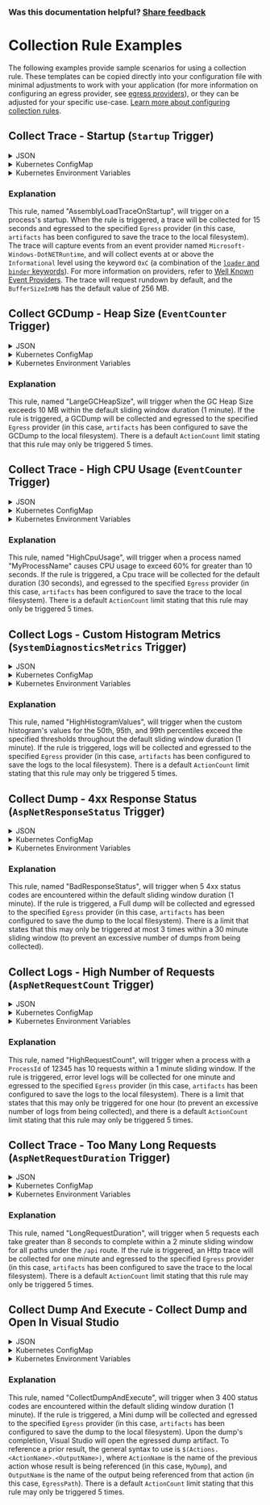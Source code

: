 
### Was this documentation helpful? [Share feedback](https://www.research.net/r/DGDQWXH?src=documentation%2Fcollectionrules%2Fcollectionruleexamples)

# Collection Rule Examples

The following examples provide sample scenarios for using a collection rule. These templates can be copied directly into your configuration file with minimal adjustments to work with your application (for more information on configuring an egress provider, see [egress providers](./../configuration.md#egress-configuration)), or they can be adjusted for your specific use-case. [Learn more about configuring collection rules](collectionrules.md).

## Collect Trace - Startup (`Startup` Trigger)

<details>
  <summary>JSON</summary>

  ```json
  {
    "AssemblyLoadTraceOnStartup": {
      "Trigger": {
        "Type": "Startup"
      },
      "Actions": [
        {
          "Type": "CollectTrace",
          "Settings": {
            "Providers": [{
                "Name": "Microsoft-Windows-DotNETRuntime",
                "EventLevel": "Informational",
                "Keywords": "0xC"
            }],
            "Duration": "00:00:15",
            "Egress": "artifacts"
          }
        }
      ]
    }
  }
  ```
</details>

<details>
  <summary>Kubernetes ConfigMap</summary>
  
  ```yaml
  CollectionRules__AssemblyLoadTraceOnStartup__Trigger__Type: "Startup"
  CollectionRules__AssemblyLoadTraceOnStartup__Actions__0__Type: "CollectTrace"
  CollectionRules__AssemblyLoadTraceOnStartup__Actions__0__Settings__Providers__0__Name: "Microsoft-Windows-DotNETRuntime"
  CollectionRules__AssemblyLoadTraceOnStartup__Actions__0__Settings__Providers__0__EventLevel: "Informational"
  CollectionRules__AssemblyLoadTraceOnStartup__Actions__0__Settings__Providers__0__Keywords: "0xC"
  CollectionRules__AssemblyLoadTraceOnStartup__Actions__0__Settings__Duration: "00:00:15"
  CollectionRules__AssemblyLoadTraceOnStartup__Actions__0__Settings__Egress: "artifacts"
  ```
</details>

<details>
  <summary>Kubernetes Environment Variables</summary>
  
  ```yaml
  - name: DotnetMonitor_CollectionRules__AssemblyLoadTraceOnStartup__Trigger__Type
    value: "Startup"
  - name: DotnetMonitor_CollectionRules__AssemblyLoadTraceOnStartup__Actions__0__Type
    value: "CollectTrace"
  - name: DotnetMonitor_CollectionRules__AssemblyLoadTraceOnStartup__Actions__0__Settings__Providers__0__Name
    value: "Microsoft-Windows-DotNETRuntime"
  - name: DotnetMonitor_CollectionRules__AssemblyLoadTraceOnStartup__Actions__0__Settings__Providers__0__EventLevel
    value: "Informational"
  - name: DotnetMonitor_CollectionRules__AssemblyLoadTraceOnStartup__Actions__0__Settings__Providers__0__Keywords
    value: "0xC"
  - name: DotnetMonitor_CollectionRules__AssemblyLoadTraceOnStartup__Actions__0__Settings__Duration
    value: "00:00:15"
  - name: DotnetMonitor_CollectionRules__AssemblyLoadTraceOnStartup__Actions__0__Settings__Egress
    value: "artifacts"
  ```
</details>

### Explanation

This rule, named "AssemblyLoadTraceOnStartup", will trigger on a process's startup. When the rule is triggered, a trace will be collected for 15 seconds and egressed to the specified `Egress` provider (in this case, `artifacts` has been configured to save the trace to the local filesystem). The trace will capture events from an event provider named `Microsoft-Windows-DotNETRuntime`, and will collect events at or above the `Informational` level using the keyword `0xC` (a combination of the [`loader` and `binder` keywords](https://learn.microsoft.com/dotnet/fundamentals/diagnostics/runtime-loader-binder-events)). For more information on providers, refer to [Well Known Event Providers](https://docs.microsoft.com/dotnet/core/diagnostics/well-known-event-providers). The trace will request rundown by default, and the `BufferSizeInMB` has the default value of 256 MB.

## Collect GCDump - Heap Size (`EventCounter` Trigger)

<details>
  <summary>JSON</summary>

  ```json
  {
    "LargeGCHeapSize": {
      "Trigger": {
        "Type": "EventCounter",
        "Settings": {
          "ProviderName": "System.Runtime",
          "CounterName": "gc-heap-size",
          "GreaterThan": 10
        }
      },
      "Actions": [
        {
          "Type": "CollectGCDump",
          "Settings": {
            "Egress": "artifacts"
          }
        }
      ]
    }
  }
  ```
</details>

<details>
  <summary>Kubernetes ConfigMap</summary>
  
  ```yaml
  CollectionRules__LargeGCHeapSize__Trigger__Type: "EventCounter"
  CollectionRules__LargeGCHeapSize__Trigger__Settings__ProviderName: "System.Runtime"
  CollectionRules__LargeGCHeapSize__Trigger__Settings__CounterName: "gc-heap-size"
  CollectionRules__LargeGCHeapSize__Trigger__Settings__GreaterThan: "10"
  CollectionRules__LargeGCHeapSize__Actions__0__Type: "CollectGCDump"
  CollectionRules__LargeGCHeapSize__Actions__0__Settings__Egress: "artifacts"
  ```
</details>

<details>
  <summary>Kubernetes Environment Variables</summary>
  
  ```yaml
  - name: DotnetMonitor_CollectionRules__LargeGCHeapSize__Trigger__Type
    value: "EventCounter"
  - name: DotnetMonitor_CollectionRules__LargeGCHeapSize__Trigger__Settings__ProviderName
    value: "System.Runtime"
  - name: DotnetMonitor_CollectionRules__LargeGCHeapSize__Trigger__Settings__CounterName
    value: "gc-heap-size"
  - name: DotnetMonitor_CollectionRules__LargeGCHeapSize__Trigger__Settings__GreaterThan
    value: "10"
  - name: DotnetMonitor_CollectionRules__LargeGCHeapSize__Actions__0__Type
    value: "CollectGCDump"
  - name: DotnetMonitor_CollectionRules__LargeGCHeapSize__Actions__0__Settings__Egress
    value: "artifacts"
  ```
</details>

### Explanation

This rule, named "LargeGCHeapSize", will trigger when the GC Heap Size exceeds 10 MB within the default sliding window duration (1 minute). If the rule is triggered, a GCDump will be collected and egressed to the specified `Egress` provider (in this case, `artifacts` has been configured to save the GCDump to the local filesystem). There is a default `ActionCount` limit stating that this rule may only be triggered 5 times.

## Collect Trace - High CPU Usage (`EventCounter` Trigger)

<details>
  <summary>JSON</summary>

  ```json
  {
    "HighCpuUsage": {
      "Trigger": {
        "Type": "EventCounter",
        "Settings": {
          "ProviderName": "System.Runtime",
          "CounterName": "cpu-usage",
          "GreaterThan": 60,
          "SlidingWindowDuration": "00:00:10"
        }
      },
      "Actions": [
        {
          "Type": "CollectTrace",
          "Settings": {
            "Profile": "Cpu",
            "Egress": "artifacts"
          }
        }
      ],
      "Filters": [
        {
          "Key": "ProcessName",
          "Value": "MyProcessName"
        }
      ]
    }
  }
  ```  
</details>

<details>
  <summary>Kubernetes ConfigMap</summary>
  
  ```yaml
  CollectionRules__HighCpuUsage__Trigger__Type: "EventCounter"
  CollectionRules__HighCpuUsage__Trigger__Settings__ProviderName: "System.Runtime"
  CollectionRules__HighCpuUsage__Trigger__Settings__CounterName: "cpu-usage"
  CollectionRules__HighCpuUsage__Trigger__Settings__GreaterThan: "60"
  CollectionRules__HighCpuUsage__Trigger__Settings__SlidingWindowDuration: "00:00:10"
  CollectionRules__HighCpuUsage__Actions__0__Type: "CollectTrace"
  CollectionRules__HighCpuUsage__Actions__0__Settings__Profile: "Cpu"
  CollectionRules__HighCpuUsage__Actions__0__Settings__Egress: "artifacts"
  CollectionRules__HighCpuUsage__Filters__0__Key: "ProcessName"
  CollectionRules__HighCpuUsage__Filters__0__Value: "MyProcessName"
  ```
</details>

<details>
  <summary>Kubernetes Environment Variables</summary>
  
  ```yaml
  - name: DotnetMonitor_CollectionRules__HighCpuUsage__Trigger__Type
    value: "EventCounter"
  - name: DotnetMonitor_CollectionRules__HighCpuUsage__Trigger__Settings__ProviderName
    value: "System.Runtime"
  - name: DotnetMonitor_CollectionRules__HighCpuUsage__Trigger__Settings__CounterName
    value: "cpu-usage"
  - name: DotnetMonitor_CollectionRules__HighCpuUsage__Trigger__Settings__GreaterThan
    value: "60"
  - name: DotnetMonitor_CollectionRules__HighCpuUsage__Trigger__Settings__SlidingWindowDuration
    value: "00:00:10"
  - name: DotnetMonitor_CollectionRules__HighCpuUsage__Actions__0__Type
    value: "CollectTrace"
  - name: DotnetMonitor_CollectionRules__HighCpuUsage__Actions__0__Settings__Profile
    value: "Cpu"
  - name: DotnetMonitor_CollectionRules__HighCpuUsage__Actions__0__Settings__Egress
    value: "artifacts"
  - name: DotnetMonitor_CollectionRules__HighCpuUsage__Filters__0__Key
    value: "ProcessName"
  - name: DotnetMonitor_CollectionRules__HighCpuUsage__Filters__0__Value
    value: "MyProcessName"
  ```
</details>

### Explanation

This rule, named "HighCpuUsage", will trigger when a process named "MyProcessName" causes CPU usage to exceed 60% for greater than 10 seconds. If the rule is triggered, a Cpu trace will be collected for the default duration (30 seconds), and egressed to the specified `Egress` provider (in this case, `artifacts` has been configured to save the trace to the local filesystem). There is a default `ActionCount` limit stating that this rule may only be triggered 5 times.

## Collect Logs - Custom Histogram Metrics (`SystemDiagnosticsMetrics` Trigger)

<details>
  <summary>JSON</summary>

  ```json
  {
    "HighHistogramValues": {
      "Trigger": {
        "Type": "SystemDiagnosticsMetrics",
        "Settings": {
          "ProviderName": "MyCustomProvider",
          "InstrumentName": "MyCustomHistogram",
          "HistogramMode": "GreaterThan",
          "HistogramPercentiles": {
            "50": 100,
            "95": 175,
            "99": 190
          }
        }
      },
      "Actions": [
        {
          "Type": "CollectLogs",
          "Settings": {
            "Egress": "artifacts",
            "DefaultLevel": "Warning",
            "UseAppFilters": false,
            "Duration": "00:00:30"
          }
        }
      ]
    }
  }
  ```
</details>

<details>
  <summary>Kubernetes ConfigMap</summary>
  
  ```yaml
  CollectionRules__HighHistogramValues__Trigger__Type: "SystemDiagnosticsMetrics"
  CollectionRules__HighHistogramValues__Trigger__Settings__ProviderName: "MyCustomProvider"
  CollectionRules__HighHistogramValues__Trigger__Settings__InstrumentName: "MyCustomHistogram"
  CollectionRules__HighHistogramValues__Trigger__Settings__HistogramMode: "GreaterThan"
  CollectionRules__HighHistogramValues__Trigger__Settings__HistogramPercentiles__50: "100"
  CollectionRules__HighHistogramValues__Trigger__Settings__HistogramPercentiles__95: "175"
  CollectionRules__HighHistogramValues__Trigger__Settings__HistogramPercentiles__99: "190"
  CollectionRules__HighHistogramValues__Actions__0__Type: "CollectLogs"
  CollectionRules__HighHistogramValues__Actions__0__Settings__Egress: "artifacts"
  CollectionRules__HighHistogramValues__Actions__0__Settings__DefaultLevel: "Warning"
  CollectionRules__HighHistogramValues__Actions__0__Settings__UseAppFilters: "false"
  CollectionRules__HighHistogramValues__Actions__0__Settings__Duration: "00:00:30"
  ```
</details>

<details>
  <summary>Kubernetes Environment Variables</summary>
  
  ```yaml
  - name: DotnetMonitor_CollectionRules__HighHistogramValues__Trigger__Type
    value: "SystemDiagnosticsMetrics"
  - name: DotnetMonitor_CollectionRules__HighHistogramValues__Trigger__Settings__ProviderName
    value: "MyCustomProvider"
  - name: DotnetMonitor_CollectionRules__HighHistogramValues__Trigger__Settings__InstrumentName
    value: "MyCustomHistogram"
  - name: DotnetMonitor_CollectionRules__HighHistogramValues__Trigger__Settings__HistogramMode
    value: "GreaterThan"
  - name: DotnetMonitor_CollectionRules__HighHistogramValues__Trigger__Settings__HistogramPercentiles__50
    value: "100"
  - name: DotnetMonitor_CollectionRules__HighHistogramValues__Trigger__Settings__HistogramPercentiles__95
    value: "175"
  - name: DotnetMonitor_CollectionRules__HighHistogramValues__Trigger__Settings__HistogramPercentiles__99
    value: "190"
  - name: DotnetMonitor_CollectionRules__HighHistogramValues__Actions__0__Type
    value: "CollectLogs"
  - name: DotnetMonitor_CollectionRules__HighHistogramValues__Actions__0__Settings__Egress
    value: "artifacts"
  - name: DotnetMonitor_CollectionRules__HighHistogramValues__Actions__0__Settings__DefaultLevel
    value: "Warning"
  - name: DotnetMonitor_CollectionRules__HighHistogramValues__Actions__0__Settings__UseAppFilters
    value: "false"
  - name: DotnetMonitor_CollectionRules__HighHistogramValues__Actions__0__Settings__Duration
    value: "00:00:30"    
  ```
</details>

### Explanation

This rule, named "HighHistogramValues", will trigger when the custom histogram's values for the 50th, 95th, and 99th percentiles exceed the specified thresholds throughout the default sliding window duration (1 minute). If the rule is triggered, logs will be collected and egressed to the specified `Egress` provider (in this case, `artifacts` has been configured to save the logs to the local filesystem). There is a default `ActionCount` limit stating that this rule may only be triggered 5 times.

## Collect Dump - 4xx Response Status (`AspNetResponseStatus` Trigger)

<details>
  <summary>JSON</summary>

  ```json
  {
    "BadResponseStatus": {
      "Trigger": {
        "Type": "AspNetResponseStatus",
        "Settings": {
          "ResponseCount": 5,
          "StatusCodes": [
            "400-499"
          ]
        }
      },
      "Actions": [
        {
          "Type": "CollectDump",
          "Settings": {
            "Egress": "artifacts",
            "Type": "Full"
          }
        }
      ],
      "Limits": {
        "ActionCount": 3,
        "ActionCountSlidingWindowDuration": "00:30:00"
      }
    }
  }
  ```
</details>

<details>
  <summary>Kubernetes ConfigMap</summary>
  
  ```yaml
  CollectionRules__BadResponseStatus__Trigger__Type: "AspNetResponseStatus"
  CollectionRules__BadResponseStatus__Trigger__Settings__ResponseCount: "5"
  CollectionRules__BadResponseStatus__Trigger__Settings__StatusCodes__0: "400-499"
  CollectionRules__BadResponseStatus__Actions__0__Type: "CollectDump"
  CollectionRules__BadResponseStatus__Actions__0__Settings__Egress: "artifacts"
  CollectionRules__BadResponseStatus__Actions__0__Settings__Type: "Full"
  CollectionRules__BadResponseStatus__Limits__ActionCount: "3"
  CollectionRules__BadResponseStatus__Limits__ActionCountSlidingWindowDuration: "00:30:00"
  ```
</details>

<details>
  <summary>Kubernetes Environment Variables</summary>
  
  ```yaml
  - name: DotnetMonitor_CollectionRules__BadResponseStatus__Trigger__Type
    value: "AspNetResponseStatus"
  - name: DotnetMonitor_CollectionRules__BadResponseStatus__Trigger__Settings__ResponseCount
    value: "5"
  - name: DotnetMonitor_CollectionRules__BadResponseStatus__Trigger__Settings__StatusCodes__0
    value: "400-499"
  - name: DotnetMonitor_CollectionRules__BadResponseStatus__Actions__0__Type
    value: "CollectDump"
  - name: DotnetMonitor_CollectionRules__BadResponseStatus__Actions__0__Settings__Egress
    value: "artifacts"
  - name: DotnetMonitor_CollectionRules__BadResponseStatus__Actions__0__Settings__Type
    value: "Full"
  - name: DotnetMonitor_CollectionRules__BadResponseStatus__Limits__ActionCount
    value: "3"
  - name: DotnetMonitor_CollectionRules__BadResponseStatus__Limits__ActionCountSlidingWindowDuration
    value: "00:30:00"
  ```
</details>

### Explanation

This rule, named "BadResponseStatus", will trigger when 5 4xx status codes are encountered within the default sliding window duration (1 minute). If the rule is triggered, a Full dump will be collected and egressed to the specified `Egress` provider (in this case, `artifacts` has been configured to save the dump to the local filesystem). There is a limit that states that this may only be triggered at most 3 times within a 30 minute sliding window (to prevent an excessive number of dumps from being collected).

## Collect Logs - High Number of Requests (`AspNetRequestCount` Trigger)

<details>
  <summary>JSON</summary>

  ```json
  {
    "HighRequestCount": {
      "Filters": [
        {
          "Key": "ProcessId",
          "Value": "12345",
          "MatchType": "Exact"
        }
      ],
      "Trigger": {
        "Type": "AspNetRequestCount",
        "Settings": {
          "RequestCount": 10,
          "SlidingWindowDuration": "00:01:00"
        }
      },
      "Actions": [
        {
          "Type": "CollectLogs",
          "Settings": {
            "Egress": "artifacts",
            "DefaultLevel": "Error",
            "UseAppFilters": false,
            "Duration": "00:01:00"
          }
        }
      ],
      "Limits": {
        "RuleDuration": "01:00:00"
      }
    }
  }
  ```
</details>

<details>
  <summary>Kubernetes ConfigMap</summary>
    
  ```yaml
  CollectionRules__HighRequestCount__Filters__0__Key: "ProcessId"
  CollectionRules__HighRequestCount__Filters__0__Value: "12345"
  CollectionRules__HighRequestCount__Filters__0__MatchType: "Exact"
  CollectionRules__HighRequestCount__Trigger__Type: "AspNetRequestCount"
  CollectionRules__HighRequestCount__Trigger__Settings__RequestCount: "10"
  CollectionRules__HighRequestCount__Trigger__Settings__SlidingWindowDuration: "00:01:00"
  CollectionRules__HighRequestCount__Actions__0__Type: "CollectLogs"
  CollectionRules__HighRequestCount__Actions__0__Settings__Egress: "artifacts"
  CollectionRules__HighRequestCount__Actions__0__Settings__DefaultLevel: "Error"
  CollectionRules__HighRequestCount__Actions__0__Settings__UseAppFilters: "false"
  CollectionRules__HighRequestCount__Actions__0__Settings__Duration: "00:01:00"
  CollectionRules__HighRequestCount__Limits__RuleDuration: "01:00:00"
  ```
</details>

<details>
  <summary>Kubernetes Environment Variables</summary>
  
  ```yaml
  - name: DotnetMonitor_CollectionRules__HighRequestCount__Filters__0__Key
    value: "ProcessId"
  - name: DotnetMonitor_CollectionRules__HighRequestCount__Filters__0__Value
    value: "12345"
  - name: DotnetMonitor_CollectionRules__HighRequestCount__Filters__0__MatchType
    value: "Exact"
  - name: DotnetMonitor_CollectionRules__HighRequestCount__Trigger__Type
    value: "AspNetRequestCount"
  - name: DotnetMonitor_CollectionRules__HighRequestCount__Trigger__Settings__RequestCount
    value: "10"
  - name: DotnetMonitor_CollectionRules__HighRequestCount__Trigger__Settings__SlidingWindowDuration
    value: "00:01:00"
  - name: DotnetMonitor_CollectionRules__HighRequestCount__Actions__0__Type
    value: "CollectLogs"
  - name: DotnetMonitor_CollectionRules__HighRequestCount__Actions__0__Settings__Egress
    value: "artifacts"
  - name: DotnetMonitor_CollectionRules__HighRequestCount__Actions__0__Settings__DefaultLevel
    value: "Error"
  - name: DotnetMonitor_CollectionRules__HighRequestCount__Actions__0__Settings__UseAppFilters
    value: "false"
  - name: DotnetMonitor_CollectionRules__HighRequestCount__Actions__0__Settings__Duration
    value: "00:01:00"
  - name: DotnetMonitor_CollectionRules__HighRequestCount__Limits__RuleDuration
    value: "01:00:00"
  ```
</details>

### Explanation

This rule, named "HighRequestCount", will trigger when a process with a `ProcessId` of 12345 has 10 requests within a 1 minute sliding window. If the rule is triggered, error level logs will be collected for one minute and egressed to the specified `Egress` provider (in this case, `artifacts` has been configured to save the logs to the local filesystem). There is a limit that states that this may only be triggered for one hour (to prevent an excessive number of logs from being collected), and there is a default `ActionCount` limit stating that this rule may only be triggered 5 times.
    
## Collect Trace - Too Many Long Requests (`AspNetRequestDuration` Trigger)

<details>
  <summary>JSON</summary>

  ```json
  {
    "LongRequestDuration": {
      "Trigger": {
        "Type": "AspNetRequestDuration",
        "Settings": {
          "RequestCount": 5,
          "RequestDuration": "00:00:08",
          "SlidingWindowDuration": "00:02:00",
          "IncludePaths": [ "/api/**/*" ]
        }
      },
      "Actions": [
        {
          "Type": "CollectTrace",
          "Settings": {
            "Profile": "Http",
            "Egress": "artifacts",
            "Duration": "00:01:00"
          }
        }
      ]
    }
  }
  ```  
</details>

<details>
  <summary>Kubernetes ConfigMap</summary>
  
  ```yaml
  CollectionRules__LongRequestDuration__Trigger__Type: "AspNetRequestDuration"
  CollectionRules__LongRequestDuration__Trigger__Settings__RequestCount: "5"
  CollectionRules__LongRequestDuration__Trigger__Settings__RequestDuration: "00:00:08"
  CollectionRules__LongRequestDuration__Trigger__Settings__SlidingWindowDuration: "00:02:00"
  CollectionRules__LongRequestDuration__Trigger__Settings__IncludePaths__0: "/api/**/*"
  CollectionRules__LongRequestDuration__Actions__0__Type: "CollectTrace"
  CollectionRules__LongRequestDuration__Actions__0__Settings__Profile: "Http"
  CollectionRules__LongRequestDuration__Actions__0__Settings__Egress: "artifacts"
  CollectionRules__LongRequestDuration__Actions__0__Settings__Duration: "00:01:00"
  ```
</details>

<details>
  <summary>Kubernetes Environment Variables</summary>
  
  ```yaml
  - name: DotnetMonitor_CollectionRules__LongRequestDuration__Trigger__Type
    value: "AspNetRequestDuration"
  - name: DotnetMonitor_CollectionRules__LongRequestDuration__Trigger__Settings__RequestCount
    value: "5"
  - name: DotnetMonitor_CollectionRules__LongRequestDuration__Trigger__Settings__RequestDuration
    value: "00:00:08"
  - name: DotnetMonitor_CollectionRules__LongRequestDuration__Trigger__Settings__SlidingWindowDuration
    value: "00:02:00"
  - name: DotnetMonitor_CollectionRules__LongRequestDuration__Trigger__Settings__IncludePaths__0
    value: "/api/**/*"
  - name: DotnetMonitor_CollectionRules__LongRequestDuration__Actions__0__Type
    value: "CollectTrace"
  - name: DotnetMonitor_CollectionRules__LongRequestDuration__Actions__0__Settings__Profile
    value: "Http"
  - name: DotnetMonitor_CollectionRules__LongRequestDuration__Actions__0__Settings__Egress
    value: "artifacts"
  - name: DotnetMonitor_CollectionRules__LongRequestDuration__Actions__0__Settings__Duration
    value: "00:01:00"
  ```
</details>

### Explanation

This rule, named "LongRequestDuration", will trigger when 5 requests each take greater than 8 seconds to complete within a 2 minute sliding window for all paths under the `/api` route. If the rule is triggered, an Http trace will be collected for one minute and egressed to the specified `Egress` provider (in this case, `artifacts` has been configured to save the trace to the local filesystem). There is a default `ActionCount` limit stating that this rule may only be triggered 5 times.

## Collect Dump And Execute - Collect Dump and Open In Visual Studio

<details>
  <summary>JSON</summary>

  ```json
  {
    "CollectDumpAndExecute": {
      "Trigger": {
        "Type": "AspNetResponseStatus",
        "Settings": {
          "ResponseCount": 3,
          "StatusCodes": [
            "400"
          ]
        }
      },
      "Actions": [
        {
          "Name": "MyDump",
          "Type": "CollectDump",
          "Settings": {
            "Egress": "artifacts",
            "Type": "Mini"
          },
          "WaitForCompletion": true
        },
        {
          "Type": "Execute",
          "Settings": {
            "Path": "C:\\Program Files\\Microsoft Visual Studio\\2022\\Preview\\Common7\\IDE\\devenv.exe",
            "Arguments": "\"$(Actions.MyDump.EgressPath)\""
          }
        }
      ]
    }
  }
  ```
</details>

<details>
  <summary>Kubernetes ConfigMap</summary>
  
  ```yaml
  CollectionRules__CollectDumpAndExecute__Trigger__Type: "AspNetResponseStatus"
  CollectionRules__CollectDumpAndExecute__Trigger__Settings__ResponseCount: "3"
  CollectionRules__CollectDumpAndExecute__Trigger__Settings__StatusCodes__0: "400"
  CollectionRules__CollectDumpAndExecute__Actions__0__Name: "MyDump"
  CollectionRules__CollectDumpAndExecute__Actions__0__Type: "CollectDump"
  CollectionRules__CollectDumpAndExecute__Actions__0__Settings__Egress: "artifacts"
  CollectionRules__CollectDumpAndExecute__Actions__0__Settings__Type: "Mini"
  CollectionRules__CollectDumpAndExecute__Actions__0__WaitForCompletion: "true"
  CollectionRules__CollectDumpAndExecute__Actions__1__Type: "Execute"
  CollectionRules__CollectDumpAndExecute__Actions__1__Settings__Path: "C:\\Program Files\\Microsoft Visual Studio\\2022\\Preview\\Common7\\IDE\\devenv.exe"
  CollectionRules__CollectDumpAndExecute__Actions__1__Settings__Arguments: "\"$(Actions.MyDump.EgressPath)\""
  ```
</details>

<details>
  <summary>Kubernetes Environment Variables</summary>
  
  ```yaml
  - name: DotnetMonitor_CollectionRules__CollectDumpAndExecute__Trigger__Type
    value: "AspNetResponseStatus"
  - name: DotnetMonitor_CollectionRules__CollectDumpAndExecute__Trigger__Settings__ResponseCount
    value: "3"
  - name: DotnetMonitor_CollectionRules__CollectDumpAndExecute__Trigger__Settings__StatusCodes__0
    value: "400"
  - name: DotnetMonitor_CollectionRules__CollectDumpAndExecute__Actions__0__Name
    value: "MyDump"
  - name: DotnetMonitor_CollectionRules__CollectDumpAndExecute__Actions__0__Type
    value: "CollectDump"
  - name: DotnetMonitor_CollectionRules__CollectDumpAndExecute__Actions__0__Settings__Egress
    value: "artifacts"
  - name: DotnetMonitor_CollectionRules__CollectDumpAndExecute__Actions__0__Settings__Type
    value: "Mini"
  - name: DotnetMonitor_CollectionRules__CollectDumpAndExecute__Actions__0__WaitForCompletion
    value: "true"
  - name: DotnetMonitor_CollectionRules__CollectDumpAndExecute__Actions__1__Type
    value: "Execute"
  - name: DotnetMonitor_CollectionRules__CollectDumpAndExecute__Actions__1__Settings__Path
    value: "C:\\Program Files\\Microsoft Visual Studio\\2022\\Preview\\Common7\\IDE\\devenv.exe"
  - name: DotnetMonitor_CollectionRules__CollectDumpAndExecute__Actions__1__Settings__Arguments
    value: "\"$(Actions.MyDump.EgressPath)\""
  ```
</details>

### Explanation

This rule, named "CollectDumpAndExecute", will trigger when 3 400 status codes are encountered within the default sliding window duration (1 minute). If the rule is triggered, a Mini dump will be collected and egressed to the specified `Egress` provider (in this case, `artifacts` has been configured to save the dump to the local filesystem). Upon the dump's completion, Visual Studio will open the egressed dump artifact. To reference a prior result, the general syntax to use is `$(Actions.<ActionName>.<OutputName>)`, where `ActionName` is the name of the previous action whose result is being referenced (in this case, `MyDump`), and `OutputName` is the name of the output being referenced from that action (in this case, `EgressPath`). There is a default `ActionCount` limit stating that this rule may only be triggered 5 times.
